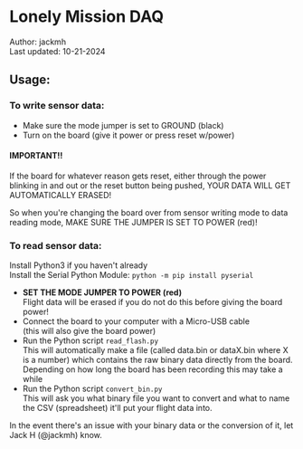 # Lonely Mission DAQ

Author: jackmh\
Last updated: 10-21-2024

## Usage:

### To write sensor data:
- Make sure the mode jumper is set to GROUND (black)
- Turn on the board (give it power or press reset w/power)
#### **IMPORTANT!!**
If the board for whatever reason gets reset, either through the power blinking in and out or the reset button being pushed, YOUR DATA WILL GET AUTOMATICALLY ERASED!

So when you're changing the board over from sensor writing mode to data reading mode, MAKE SURE THE JUMPER IS SET TO POWER (red)!

### To read sensor data:
Install Python3 if you haven't already\
Install the Serial Python Module:
```python -m pip install pyserial```
- **SET THE MODE JUMPER TO POWER (red)**\
Flight data will be erased if you do not do this before giving the board power!
- Connect the board to your computer with a Micro-USB cable\
(this will also give the board power)
- Run the Python script `read_flash.py`\
This will automatically make a file (called data.bin or dataX.bin where X is a number) which contains the raw binary data directly from the board. Depending on how long the board has been recording this may take a while
- Run the Python script `convert_bin.py`\
This will ask you what binary file you want to convert and what to name the CSV (spreadsheet) it'll put your flight data into.

In the event there's an issue with your binary data or the conversion of it, let Jack H (@jackmh) know.